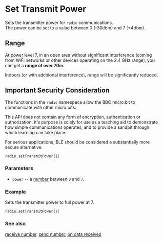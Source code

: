 # Set Transmit Power

Sets the transmitter power for ``radio`` communications.    
The power can be set to a value between 0 (-30dbm) and 7 (+4dbm).

## Range
   
At power level 7, in an open area without significant interference (coming from WiFi networks or other devices operating on the 2.4 GHz range), you can get a **range of over 70m**.   
 
Indoors (or with additional interference), range will be significantly reduced.

## Important Security Consideration

The functions in the ``radio`` namespace allow the BBC micro:bit to communicate with other micro:bits.

This API does not contain any form of encryption, authentication or authorization. It's purpose is solely for use as a teaching aid to demonstrate how simple communications operates, and to provide a sandpit through which learning can take place.

For serious applications, BLE should be considered a substantially more secure alternative.

```sig
radio.setTransmitPower(1)
```

### Parameters

* ``power`` -- a [number](/reference/types/number) between ``0`` and ``7``.

### Example

Sets the transmitter power to full power at 7.

```blocks
radio.setTransmitPower(7)
```

### See also

[receive number](/reference/radio/receive-number), [send number](/reference/radio/send-number), [on data received](/reference/radio/on-data-received)

